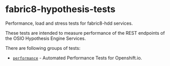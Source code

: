# fabric8-hypothesis-tests
Performance, load and stress tests for fabric8-hdd services.

These tests are intended to measure performance of the REST endpoints of the OSIO Hypothesis Engine Services.

There are following groups of tests:
 * [`performance`](https://github.com/fabric8-hdd/fabric8-hypothesis-tests/tree/master/performance) - Automated Performance Tests for Openshift.io.